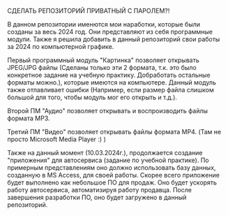 СДЕЛАТЬ РЕПОЗИТОРИЙ ПРИВАТНЫЙ С ПАРОЛЕМ?!

В данном репозитории именются мои наработки, которые были созданы за весь 2024 год. Они представляют из себя программные модули. Также я решила добавить в данный репозиторий свои работы за 2024 по компьютерной графике. 

Первый программный модуль "Картинка" позволяет открывать JPEG/JPG файлы (Сделаны только эти 2 формата, т.к. это было конкретное задание на учебную практику. Добработать остальные форматы можно.), которые имеются на компьютере. Данный модуль также отлавливает ошибки (Например, если размер файла слишком большой для того, чтобы модуль мог его открыть и т.д.).

Второй ПМ "Аудио" позволяет открывать и воспроизводить файлы формата MP3. 

Третий ПМ "Видео" позволяет открывать файлы формата MP4. (Там не просто Microsoft Media Player :) ) 

Также на данный момент (10.03.2024г.), продолжается создание "приложения" для автосервиса (задание по учебной практике). По примерным представлениям оно должно использовать базу данных, созданную в MS Access, для своей работы. Скорее всего приложение будет выполнено как небольшое ПО для продаж. Оно будет ускорять работу автосервиса, автоматизируя работу продавца.
После завершения разработки ПО, оно будет загружено в данный репозиторий.
